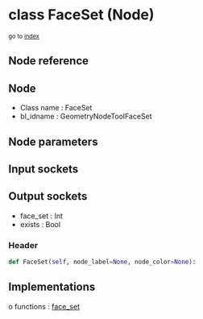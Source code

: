 # class FaceSet (Node)

<sub>go to [index](/docs/index.md)</sub>

## Node reference

Node
----
 - Class name : FaceSet
 - bl_idname : GeometryNodeToolFaceSet

Node parameters
---------------

Input sockets
-------------

Output sockets
--------------
 - face_set : Int
 - exists : Bool

### Header

``` python
def FaceSet(self, node_label=None, node_color=None):
```

## Implementations

o functions : [face_set](#face_set)

